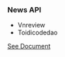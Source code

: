 <h3>News API</h3>
<ul>
<li>Vnreview</li>
<li>Toidicodedao</li>
</ul>

<a href="https://sites.google.com/view/news-api-documents">See Document</a>
